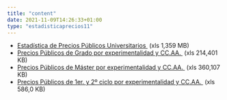 ```yaml
---
title: "content"
date: 2021-11-09T14:26:33+01:00
type: "estadisticaprecios11"
---
```

<ul class="ulDocs">
<li><span class="txt"><a title="Ir a 'Estad&iacute;stica de Precios P&uacute;blicos Universitarios', en ventana nueva" target="_blank" href="{{<siteurl>}}/documentos/excel/estadisticas/estadisticas-precios-publicos-universitarios-2013-14n.xlsx" rel="noopener">Estad&iacute;stica de Precios P&uacute;blicos Universitarios <i class="icon fas fa-external-link-alt"></i></a><span>&nbsp;</span><span title="xls 1.359 MB" class="tamaTipo">(xls 1,359 MB)</span></span></li>
<li><span class="txt"><a title="Ir a 'Precios P&uacute;blicos de Grado por experimentalidad y CC.AA.', en ventana nueva" target="_blank" href="{{<siteurl>}}/documentos/excel/estadisticas/precios-publicos-grado-experimentalidad-ccaa-2013-14.xlsx" rel="noopener">Precios P&uacute;blicos de Grado por experimentalidad y CC.AA. <i class="icon fas fa-external-link-alt"></i></a><span>&nbsp;</span><span title="xls 214.401 KB" class="tamaTipo">(xls 214,401 KB)</span></span></li>
<li><span class="txt"><a title="Ir a 'Precios P&uacute;blicos de M&aacute;ster por experimentalidad y CC.AA.', en ventana nueva" target="_blank" href="{{<siteurl>}}/documentos/excel/estadisticas/precios-publicos-master-experimentalidad-ccaa-2013-14.xlsx" rel="noopener">Precios P&uacute;blicos de M&aacute;ster por experimentalidad y CC.AA. <i class="icon fas fa-external-link-alt"></i></a><span>&nbsp;</span><span title="xls 360.107 KB" class="tamaTipo">(xls 360,107 KB)</span></span></li>
<li><span class="txt"><a title="Ir a 'Precios P&uacute;blicos de 1er. y 2&ordm; ciclo por experimentalidad y CC.AA.', en ventana nueva" target="_blank" href="{{<siteurl>}}/documentos/excel/estadisticas/precios-publicos1er-2ciclo-experimentalidad-ccaa-2013-14.xls" rel="noopener">Precios P&uacute;blicos de 1er. y 2&ordm; ciclo por experimentalidad y CC.AA. <i class="icon fas fa-external-link-alt"></i></a><span>&nbsp;</span><span title="xls 586.0 KB" class="tamaTipo">(xls 586,0 KB)</span></span></li>
</ul>
